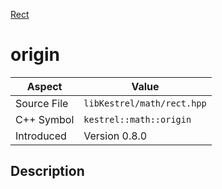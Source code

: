 [Rect](index.md)
# origin
| Aspect | Value |
| --- | --- |
| Source File | `libKestrel/math/rect.hpp` |
| C++ Symbol | `kestrel::math::origin` |
| Introduced | Version 0.8.0 |
## Description

